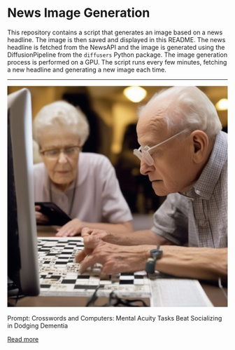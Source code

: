 # News Image Generation
This repository contains a script that generates an image based on a news headline. The image is then saved and displayed in this README.
The news headline is fetched from the NewsAPI and the image is generated using the DiffusionPipeline from the `diffusers` Python package. The image generation process is performed on a GPU.
The script runs every few minutes, fetching a new headline and generating a new image each time.

---

![Generated Image](image.png)

Prompt: Crosswords and Computers: Mental Acuity Tasks Beat Socializing in Dodging Dementia

[Read more](https://neurosciencenews.com/mental-acuity-social-dementia-23640/)